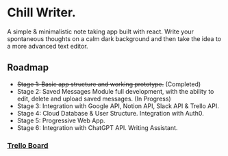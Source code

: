 # Chill Writer.

A simple & minimalistic note taking app built with react. 
Write your spontaneous thoughts on a calm dark background and then take the idea to a more advanced text editor.

## Roadmap

- ~~Stage 1: Basic app structure and working prototype.~~ (Completed)
- Stage 2: Saved Messages Module full development, with the ability to edit, delete and upload saved messages. (In Progress)
- Stage 3: Integration with Google API, Notion API, Slack API & Trello API.
- Stage 4: Cloud Database & User Structure. Integration with Auth0.
- Stage 5: Progressive Web App.
- Stage 6: Integration with ChatGPT API. Writing Assistant. 


### [Trello Board](https://trello.com/b/a2XuOcMM/chill-writer)
